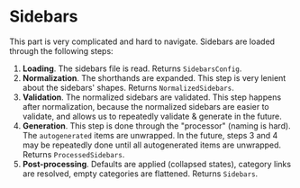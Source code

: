 # Sidebars

This part is very complicated and hard to navigate. Sidebars are loaded through the following steps:

1. **Loading**. The sidebars file is read. Returns `SidebarsConfig`.
2. **Normalization**. The shorthands are expanded. This step is very lenient about the sidebars' shapes. Returns `NormalizedSidebars`.
3. **Validation**. The normalized sidebars are validated. This step happens after normalization, because the normalized sidebars are easier to validate, and allows us to repeatedly validate & generate in the future.
4. **Generation**. This step is done through the "processor" (naming is hard). The `autogenerated` items are unwrapped. In the future, steps 3 and 4 may be repeatedly done until all autogenerated items are unwrapped. Returns `ProcessedSidebars`.
5. **Post-processing**. Defaults are applied (collapsed states), category links are resolved, empty categories are flattened. Returns `Sidebars`.
